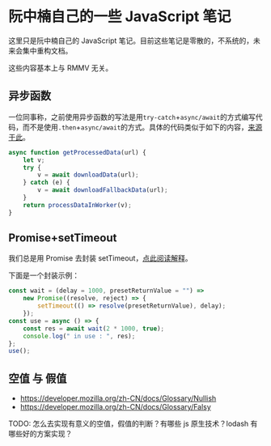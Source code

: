 # 阮中楠自己的一些 JavaScript 笔记

这里只是阮中楠自己的 JavaScript 笔记。目前这些笔记是零散的，不系统的，未来会集中重构文档。

这些内容基本上与 RMMV 无关。

## 异步函数

一位同事称，之前使用异步函数的写法是用`try-catch`+`async/await`的方式编写代码，而不是使用`.then`+`async/await`的方式。具体的代码类似于如下的内容，[来源于此](https://developer.mozilla.org/zh-CN/docs/Web/JavaScript/Reference/Statements/async_function#使用async函数重写_promise_链)。

```js
async function getProcessedData(url) {
	let v;
	try {
		v = await downloadData(url);
	} catch (e) {
		v = await downloadFallbackData(url);
	}
	return processDataInWorker(v);
}
```

## Promise+setTimeout

我们总是用 Promise 去封装 setTimeout，[点此阅读解释](https://developer.mozilla.org/zh-CN/docs/Web/JavaScript/Guide/Using_promises#在旧式回调_api_中创建_promise)。

下面是一个封装示例：

```js
const wait = (delay = 1000, presetReturnValue = "") =>
	new Promise((resolve, reject) => {
		setTimeout(() => resolve(presetReturnValue), delay);
	});
const use = async () => {
	const res = await wait(2 * 1000, true);
	console.log(" in use : ", res);
};
use();
```

## 空值 与 假值

- https://developer.mozilla.org/zh-CN/docs/Glossary/Nullish
- https://developer.mozilla.org/zh-CN/docs/Glossary/Falsy

TODO: 怎么去实现有意义的空值，假值的判断？有哪些 js 原生技术？lodash 有哪些好的方案实现？
